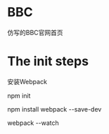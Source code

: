 # BBC
仿写的BBC官网首页

# The init steps

安装Webpack

  npm init

  npm install webpack --save-dev

  webpack --watch

